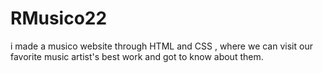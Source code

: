 # RMusico22
i made a musico website through HTML and CSS , where we can visit our favorite music artist's best work and got to know about them.
